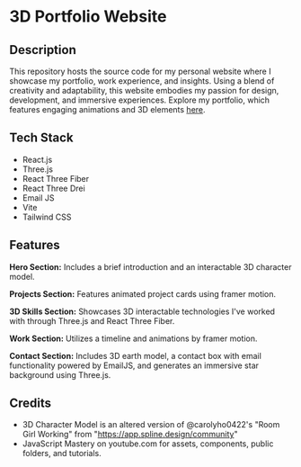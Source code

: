 # 3D Portfolio Website

## Description
This repository hosts the source code for my personal website where I showcase my portfolio, work experience, and insights. Using a blend of creativity and adaptability, this website embodies my passion for design, development, and immersive experiences. Explore my portfolio, which features engaging animations and 3D elements [here](https://faithgutierrez.com/).

## Tech Stack
* React.js
* Three.js
* React Three Fiber
* React Three Drei
* Email JS
* Vite
* Tailwind CSS

## Features
**Hero Section:** Includes a brief introduction and an interactable 3D character model.

**Projects Section:** Features animated project cards using framer motion.

**3D Skills Section:** Showcases 3D interactable technologies I've worked with through Three.js and React Three Fiber.

**Work Section:** Utilizes a timeline and animations by framer motion.

**Contact Section:** Includes 3D earth model, a contact box with email functionality powered by EmailJS, and generates an immersive star background using Three.js.

## Credits
* 3D Character Model is an altered version of @carolyho0422's "Room Girl Working" from "https://app.spline.design/community"
* JavaScript Mastery on youtube.com for assets, components, public folders, and tutorials.

